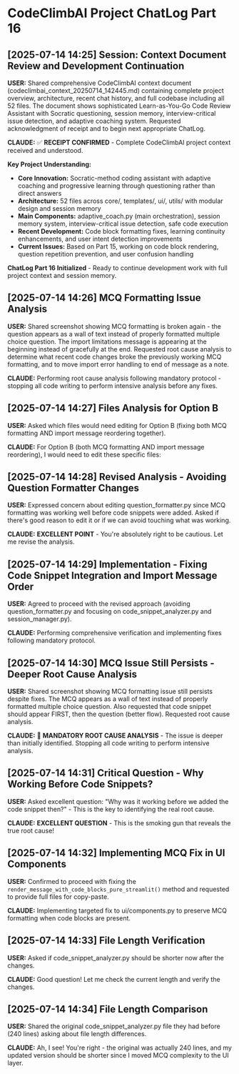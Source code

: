 # CodeClimbAI Project ChatLog Part 16

## [2025-07-14 14:25] Session: Context Document Review and Development Continuation

**USER:** Shared comprehensive CodeClimbAI context document (codeclimbai_context_20250714_142445.md) containing complete project overview, architecture, recent chat history, and full codebase including all 52 files. The document shows sophisticated Learn-as-You-Go Code Review Assistant with Socratic questioning, session memory, interview-critical issue detection, and adaptive coaching system. Requested acknowledgment of receipt and to begin next appropriate ChatLog.

**CLAUDE:** ✅ **RECEIPT CONFIRMED** - Complete CodeClimbAI project context received and understood.

**Key Project Understanding:**
- **Core Innovation:** Socratic-method coding assistant with adaptive coaching and progressive learning through questioning rather than direct answers
- **Architecture:** 52 files across core/, templates/, ui/, utils/ with modular design and session memory
- **Main Components:** adaptive_coach.py (main orchestration), session memory system, interview-critical issue detection, safe code execution
- **Recent Development:** Code block formatting fixes, learning continuity enhancements, and user intent detection improvements
- **Current Issues:** Based on Part 15, working on code block rendering, question repetition prevention, and user confusion handling

**ChatLog Part 16 Initialized** - Ready to continue development work with full project context and session memory.

## [2025-07-14 14:26] MCQ Formatting Issue Analysis

**USER:** Shared screenshot showing MCQ formatting is broken again - the question appears as a wall of text instead of properly formatted multiple choice question. The import limitations message is appearing at the beginning instead of gracefully at the end. Requested root cause analysis to determine what recent code changes broke the previously working MCQ formatting, and to move import error handling to end of message as a note.

**CLAUDE:** Performing root cause analysis following mandatory protocol - stopping all code writing to perform intensive analysis before any fixes.

## [2025-07-14 14:27] Files Analysis for Option B

**USER:** Asked which files would need editing for Option B (fixing both MCQ formatting AND import message reordering together).

**CLAUDE:** For Option B (both MCQ formatting AND import message reordering), I would need to edit these specific files:

## [2025-07-14 14:28] Revised Analysis - Avoiding Question Formatter Changes

**USER:** Expressed concern about editing question_formatter.py since MCQ formatting was working well before code snippets were added. Asked if there's good reason to edit it or if we can avoid touching what was working.

**CLAUDE:** **EXCELLENT POINT** - You're absolutely right to be cautious. Let me revise the analysis.

## [2025-07-14 14:29] Implementation - Fixing Code Snippet Integration and Import Message Order

**USER:** Agreed to proceed with the revised approach (avoiding question_formatter.py and focusing on code_snippet_analyzer.py and session_manager.py).

**CLAUDE:** Performing comprehensive verification and implementing fixes following mandatory protocol.

## [2025-07-14 14:30] MCQ Issue Still Persists - Deeper Root Cause Analysis

**USER:** Shared screenshot showing MCQ formatting issue still persists despite fixes. The MCQ appears as a wall of text instead of properly formatted multiple choice question. Also requested that code snippet should appear FIRST, then the question (better flow). Requested root cause analysis.

**CLAUDE:** 🚨 **MANDATORY ROOT CAUSE ANALYSIS** - The issue is deeper than initially identified. Stopping all code writing to perform intensive analysis.

## [2025-07-14 14:31] Critical Question - Why Working Before Code Snippets?

**USER:** Asked excellent question: "Why was it working before we added the code snippet then?" - This is the key to identifying the real root cause.

**CLAUDE:** **EXCELLENT QUESTION** - This is the smoking gun that reveals the true root cause!

## [2025-07-14 14:32] Implementing MCQ Fix in UI Components

**USER:** Confirmed to proceed with fixing the `render_message_with_code_blocks_pure_streamlit()` method and requested to provide full files for copy-paste.

**CLAUDE:** Implementing targeted fix to ui/components.py to preserve MCQ formatting when code blocks are present.

## [2025-07-14 14:33] File Length Verification

**USER:** Asked if code_snippet_analyzer.py should be shorter now after the changes.

**CLAUDE:** Good question! Let me check the current length and verify the changes.

## [2025-07-14 14:34] File Length Comparison

**USER:** Shared the original code_snippet_analyzer.py file they had before (240 lines) asking about file length differences.

**CLAUDE:** Ah, I see! You're right - the original was actually 240 lines, and my updated version should be shorter since I moved MCQ complexity to the UI layer.
